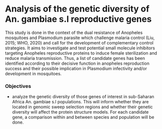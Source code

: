 # Analysis of the genetic diversity of An. gambiae s.l reproductive genes
This study is done in the context of the dual resistance of Anopheles mosquitoes and Plasmodium parasite which challenge malaria control (Liu, 2015; WHO, 2020) and call for the development of complementary control strategies. 
It aims to investigate and test potential small molecule inhibitors targeting Anopheles reproductive proteins to induce female sterilization and reduce malaria transmission. 
Thus, a list of candidate genes has been identified according to their decisive function in anopheles reproduction success and their possible implication in Plasmodium infectivity and/or development in mosquitoes. 

### Objectives 
* analyze the genetic diversity of those genes of interest in sub-Saharan Africa An. gambiae s.l populations. 
This will inform whether they are located in genomic sweep selection regions and whether their genetic diversity will affect the protein structure models. For each candidate gene, a comparison within and between species and population will be done. 